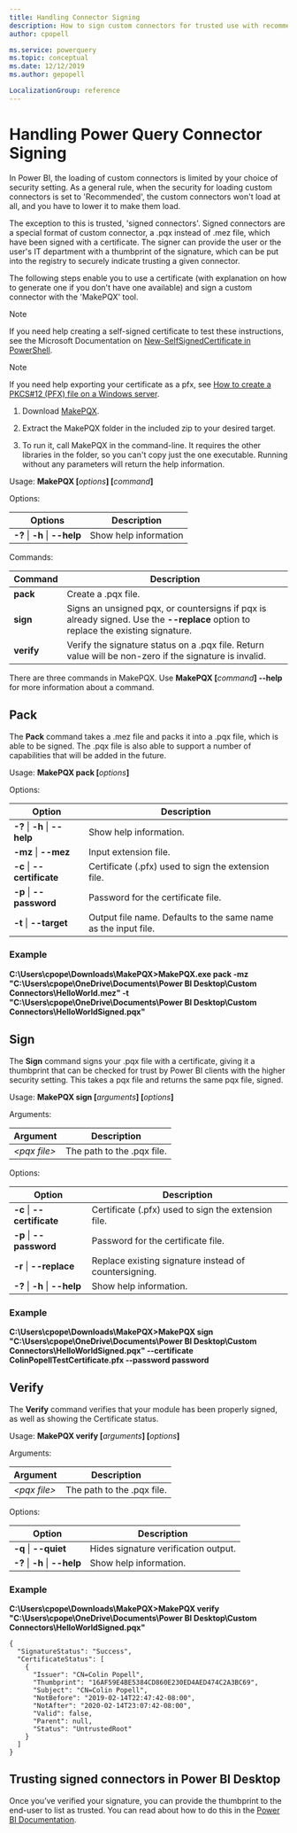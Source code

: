 ```yaml
---
title: Handling Connector Signing
description: How to sign custom connectors for trusted use with recommended security levels
author: cpopell

ms.service: powerquery
ms.topic: conceptual
ms.date: 12/12/2019
ms.author: gepopell

LocalizationGroup: reference
---
```


# Handling Power Query Connector Signing 

In Power BI, the loading of custom connectors is limited by your choice of security setting. As a general rule, when the security for loading custom connectors is set to 'Recommended', the custom connectors won't load at all, and you have to lower it to make them load.

The exception to this is trusted, 'signed connectors'. Signed connectors are a special format of custom connector, a .pqx instead of .mez file, which have been signed with a certificate. The signer can provide the user or the user's IT department with a thumbprint of the signature, which can be put into the registry to securely indicate trusting a given connector.

The following steps enable you to use a certificate (with explanation on how to generate one if you don't have one available) and sign a custom connector with the 'MakePQX' tool.

> [!NOTE]
> If you need help creating a self-signed certificate to test these instructions, see the Microsoft Documentation on [New-SelfSignedCertificate in PowerShell](https://docs.microsoft.com/powershell/module/pkiclient/new-selfsignedcertificate?view=win10-ps). 

> [!NOTE]
> If you need help exporting your certificate as a pfx, see [How to create a PKCS#12 (PFX) file on a Windows server](https://knowledge.digicert.com/solution/SO26065.html). 

1. Download [MakePQX](https://aka.ms/makepqx).

2. Extract the MakePQX folder in the included zip to your desired target. 

3. To run it, call MakePQX in the command-line. It requires the other libraries in the folder, so you can't copy just the one executable. Running without any parameters will return the help information. 

Usage: **MakePQX [**_options_**] [**_command_**]** 

Options: 

| Options | Description |
|---------|-------------|
|  **-?**  \| **-h** \| **--help** | Show help information |

Commands: 

| Command | Description |
|---------|-------------|
|  **pack** |   Create a .pqx file. |
|  **sign** |   Signs an unsigned pqx, or countersigns if pqx is already signed. Use the **--replace** option to replace the existing signature. |
|  **verify** | Verify the signature status on a .pqx file. Return value will be non-zero if the signature is invalid. |

 
There are three commands in MakePQX. Use **MakePQX [**_command_**] --help** for more information about a command. 

## Pack 

The **Pack** command takes a .mez file and packs it into a .pqx file, which is able to be signed. The .pqx file is also able to support a number of capabilities that will be added in the future.

Usage: **MakePQX pack \[**_options_**\]** 

Options: 

| Option | Description |
|--------|-------------|
|  **-?**  \| **-h** \| **--help** |   Show help information. |
|  **-mz** \| **--mez** |         Input extension file. |
|  **-c**  \| **--certificate** | Certificate (.pfx) used to sign the extension file. |
|  **-p**  \| **--password** |    Password for the certificate file. |
|  **-t**  \| **--target** |      Output file name. Defaults to the same name as the input file. |

### Example 

**C:\Users\cpope\Downloads\MakePQX>MakePQX.exe pack -mz "C:\Users\cpope\OneDrive\Documents\Power BI Desktop\Custom Connectors\HelloWorld.mez" -t "C:\Users\cpope\OneDrive\Documents\Power BI Desktop\Custom Connectors\HelloWorldSigned.pqx"**

## Sign 

The **Sign** command signs your .pqx file with a certificate, giving it a thumbprint that can be checked for trust by Power BI clients with the higher security setting. This takes a pqx file and returns the same pqx file, signed.

Usage: **MakePQX sign \[**_arguments_**\] \[**_options_**\]** 

Arguments: 

| Argument   | Description                |
|------------|----------------------------|
| _\<pqx file\>_ | The path to the .pqx file. | 

Options:

| Option | Description |
|--------|-------------|
|  **-c**  \| **--certificate** | Certificate (.pfx) used to sign the extension file. |
| **-p**  \| **--password** |    Password for the certificate file. |
|  **-r** \| **--replace**   |    Replace existing signature instead of countersigning. |
|  **-?**  \| **-h** \| **--help** |   Show help information. |

### Example 

**C:\Users\cpope\Downloads\MakePQX>MakePQX sign "C:\Users\cpope\OneDrive\Documents\Power BI Desktop\Custom Connectors\HelloWorldSigned.pqx" --certificate ColinPopellTestCertificate.pfx --password password**

## Verify 

The **Verify** command verifies that your module has been properly signed, as well as showing the Certificate status.

Usage: **MakePQX verify \[**_arguments_**\] \[**_options_**\]** 

Arguments: 

| Argument   | Description                |
|------------|----------------------------|
| _\<pqx file\>_ | The path to the .pqx file. | 

Options: 

| Option             | Description                           |
|--------------------|---------------------------------------|
| **-q** \| **--quiet**      | Hides signature verification output.  |
| **-?** \| **-h** \| **--help** | Show help information.                 |

### Example 


**C:\Users\cpope\Downloads\MakePQX>MakePQX verify "C:\Users\cpope\OneDrive\Documents\Power BI Desktop\Custom Connectors\HelloWorldSigned.pqx"**
```
{ 
  "SignatureStatus": "Success", 
  "CertificateStatus": [ 
    { 
      "Issuer": "CN=Colin Popell", 
      "Thumbprint": "16AF59E4BE5384CD860E230ED4AED474C2A3BC69", 
      "Subject": "CN=Colin Popell", 
      "NotBefore": "2019-02-14T22:47:42-08:00", 
      "NotAfter": "2020-02-14T23:07:42-08:00", 
      "Valid": false, 
      "Parent": null, 
      "Status": "UntrustedRoot" 
    } 
  ] 
} 
```

## Trusting signed connectors in Power BI Desktop

Once you’ve verified your signature, you can provide the thumbprint to the end-user to list as trusted. You can read about how to do this in the [Power BI Documentation](https://docs.microsoft.com/power-bi/desktop-trusted-third-party-connectors).
